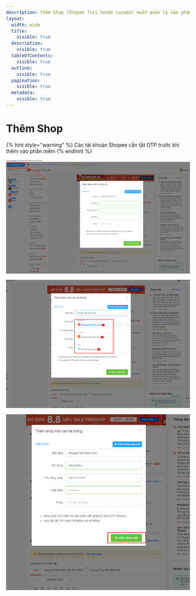 ```yaml
---
description: Thêm Shop (Shopee Tiki Sendo Lazada) muốn quản lý vào phần mềm
layout:
  width: wide
  title:
    visible: true
  description:
    visible: true
  tableOfContents:
    visible: true
  outline:
    visible: true
  pagination:
    visible: true
  metadata:
    visible: true
---
```


# Thêm Shop

{% hint style="warning" %}
Các tài khoản Shopee cần tắt OTP trước khi thêm vào phần mềm
{% endhint %}

![Bấm vào nút thêm Shop](<../../.gitbook/assets/image (13) (1) (1).png>)

![Chọn nền tảng](<../../.gitbook/assets/image (12) (1) (1).png>)

![Điền thông tin và thêm Shop](<../../.gitbook/assets/image (15) (1) (1).png>)
